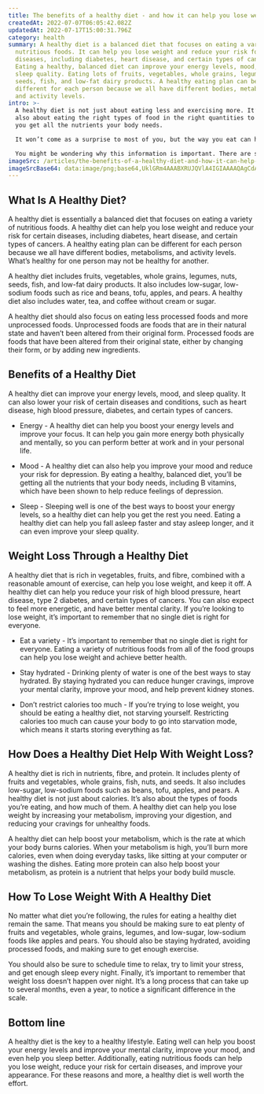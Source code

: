 ```yaml
---
title: The benefits of a healthy diet - and how it can help you lose weight
createdAt: 2022-07-07T06:05:42.082Z
updatedAt: 2022-07-17T15:00:31.796Z
category: health
summary: A healthy diet is a balanced diet that focuses on eating a variety of
  nutritious foods. It can help you lose weight and reduce your risk for certain
  diseases, including diabetes, heart disease, and certain types of cancers.
  Eating a healthy, balanced diet can improve your energy levels, mood, and
  sleep quality. Eating lots of fruits, vegetables, whole grains, legumes, nuts,
  seeds, fish, and low-fat dairy products. A healthy eating plan can be
  different for each person because we all have different bodies, metabolisms,
  and activity levels.
intro: >-
  A healthy diet is not just about eating less and exercising more. It’s
  also about eating the right types of food in the right quantities to ensure
  you get all the nutrients your body needs.

  It won’t come as a surprise to most of you, but the way you eat can have a big impact on how much weight you gain or lose, and what type of health risks you might face.  A healthy diet is one that is balanced, includes plenty of fruits and vegetables, whole grains, nuts and seeds, fish and other sources of protein, and limits saturated fats, sodium, sugar, and red meat.

  You might be wondering why this information is important. There are so many different diets out there because people have different preferences for tastes and textures when it comes to food. But there are general principles that apply to all healthy diets – whether they involve cutting certain foods out or focusing on eating them in specific ways.
imageSrc: /articles/the-benefits-of-a-healthy-diet-and-how-it-can-help-you-lose-weight.png
imageSrcBase64: data:image/png;base64,UklGRm4AAABXRUJQVlA4IGIAAAAQAgCdASoKAAoAAUAmJbACdEf/gYNYXRYAAP77yTbOIs0/0Msqr1sfaX96J+x40ErNT3f5bRJ4JBpkvEGdK7HmOFo5/EY1edaKv/JW4zJP9cgPL+xvcnR5niVPhHnk0iQAAA==
---
```


## What Is A Healthy Diet?

A healthy diet is essentially a balanced diet that focuses on eating a variety of nutritious foods. A healthy diet can help you lose weight and reduce your risk for certain diseases, including diabetes, heart disease, and certain types of cancers. A healthy eating plan can be different for each person because we all have different bodies, metabolisms, and activity levels. What’s healthy for one person may not be healthy for another.

A healthy diet includes fruits, vegetables, whole grains, legumes, nuts, seeds, fish, and low-fat dairy products. It also includes low-sugar, low-sodium foods such as rice and beans, tofu, apples, and pears. A healthy diet also includes water, tea, and coffee without cream or sugar.

A healthy diet should also focus on eating less processed foods and more unprocessed foods. Unprocessed foods are foods that are in their natural state and haven’t been altered from their original form. Processed foods are foods that have been altered from their original state, either by changing their form, or by adding new ingredients.

## Benefits of a Healthy Diet

A healthy diet can improve your energy levels, mood, and sleep quality. It can also lower your risk of certain diseases and conditions, such as heart disease, high blood pressure, diabetes, and certain types of cancers.

- Energy - A healthy diet can help you boost your energy levels and improve your focus. It can help you gain more energy both physically and mentally, so you can perform better at work and in your personal life.

- Mood - A healthy diet can also help you improve your mood and reduce your risk for depression. By eating a healthy, balanced diet, you’ll be getting all the nutrients that your body needs, including B vitamins, which have been shown to help reduce feelings of depression.
- Sleep - Sleeping well is one of the best ways to boost your energy levels, so a healthy diet can help you get the rest you need. Eating a healthy diet can help you fall asleep faster and stay asleep longer, and it can even improve your sleep quality.

## Weight Loss Through a Healthy Diet

A healthy diet that is rich in vegetables, fruits, and fibre, combined with a reasonable amount of exercise, can help you lose weight, and keep it off. A healthy diet can help you reduce your risk of high blood pressure, heart disease, type 2 diabetes, and certain types of cancers.
You can also expect to feel more energetic, and have better mental clarity. If you’re looking to lose weight, it’s important to remember that no single diet is right for everyone.

- Eat a variety - It’s important to remember that no single diet is right for everyone. Eating a variety of nutritious foods from all of the food groups can help you lose weight and achieve better health.

- Stay hydrated - Drinking plenty of water is one of the best ways to stay hydrated. By staying hydrated you can reduce hunger cravings, improve your mental clarity, improve your mood, and help prevent kidney stones.

- Don’t restrict calories too much - If you’re trying to lose weight, you should be eating a healthy diet, not starving yourself. Restricting calories too much can cause your body to go into starvation mode, which means it starts storing everything as fat.

## How Does a Healthy Diet Help With Weight Loss?

A healthy diet is rich in nutrients, fibre, and protein. It includes plenty of fruits and vegetables, whole grains, fish, nuts, and seeds. It also includes low-sugar, low-sodium foods such as beans, tofu, apples, and pears.
A healthy diet is not just about calories. It’s also about the types of foods you’re eating, and how much of them. A healthy diet can help you lose weight by increasing your metabolism, improving your digestion, and reducing your cravings for unhealthy foods.

A healthy diet can help boost your metabolism, which is the rate at which your body burns calories. When your metabolism is high, you’ll burn more calories, even when doing everyday tasks, like sitting at your computer or washing the dishes. Eating more protein can also help boost your metabolism, as protein is a nutrient that helps your body build muscle.

## How To Lose Weight With A Healthy Diet

No matter what diet you’re following, the rules for eating a healthy diet remain the same. That means you should be making sure to eat plenty of fruits and vegetables, whole grains, legumes, and low-sugar, low-sodium foods like apples and pears. You should also be staying hydrated, avoiding processed foods, and making sure to get enough exercise.

You should also be sure to schedule time to relax, try to limit your stress, and get enough sleep every night. Finally, it’s important to remember that weight loss doesn’t happen over night. It’s a long process that can take up to several months, even a year, to notice a significant difference in the scale.

## Bottom line

A healthy diet is the key to a healthy lifestyle. Eating well can help you boost your energy levels and improve your mental clarity, improve your mood, and even help you sleep better. Additionally, eating nutritious foods can help you lose weight, reduce your risk for certain diseases, and improve your appearance. For these reasons and more, a healthy diet is well worth the effort.

